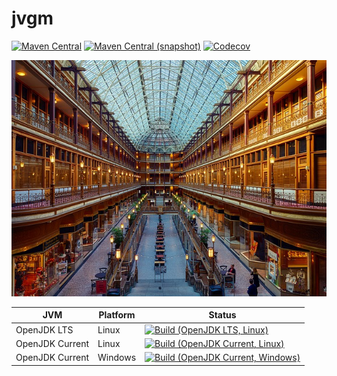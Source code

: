 jvgm
===

[![Maven Central](https://img.shields.io/maven-central/v/com.io7m.jvgm/com.io7m.jvgm.svg?style=flat-square)](http://search.maven.org/#search%7Cga%7C1%7Cg%3A%22com.io7m.jvgm%22)
[![Maven Central (snapshot)](https://img.shields.io/nexus/s/https/oss.sonatype.org/com.io7m.jvgm/com.io7m.jvgm.svg?style=flat-square)](https://oss.sonatype.org/content/repositories/snapshots/com/io7m/jvgm/)
[![Codecov](https://img.shields.io/codecov/c/github/io7m/jvgm.svg?style=flat-square)](https://codecov.io/gh/io7m/jvgm)

![jvgm](./src/site/resources/jvgm.jpg?raw=true)

| JVM             | Platform | Status |
|-----------------|----------|--------|
| OpenJDK LTS     | Linux    | [![Build (OpenJDK LTS, Linux)](https://img.shields.io/github/workflow/status/io7m/jvgm/main-openjdk_lts-linux)](https://github.com/io7m/jvgm/actions?query=workflow%3Amain-openjdk_lts-linux) |
| OpenJDK Current | Linux    | [![Build (OpenJDK Current, Linux)](https://img.shields.io/github/workflow/status/io7m/jvgm/main-openjdk_current-linux)](https://github.com/io7m/jvgm/actions?query=workflow%3Amain-openjdk_current-linux)
| OpenJDK Current | Windows  | [![Build (OpenJDK Current, Windows)](https://img.shields.io/github/workflow/status/io7m/jvgm/main-openjdk_current-windows)](https://github.com/io7m/jvgm/actions?query=workflow%3Amain-openjdk_current-windows)

